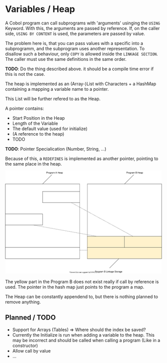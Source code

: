 # Variables / Heap

A Cobol program can call subprograms with 'arguments' usinging the `USING` Keyword.
With this, the arguments are passed by reference.
If, on the caller side, `USING BY CONTENT` is used, the parameters are passed by value.

The problem here is, that you can pass values with a specific into a subprogramm, and the subprogram uses another representation.
To disallow such a behaviour, only `COPY` is allowed inside the `LINKAGE SECTION`.
The caller must use the same definitions in the same order.

**TODO**: Do the thing described above. it should be a compile time error if this is not the case.

The heap is implemented as an (Array-)List with Characters + a HashMap containing a mapping a variable name to a pointer.

This List will be further refered to as the Heap.

A pointer contains:
  - Start Position in the Heap
  - Length of the Variable
  - The default value (used for initialize)
  - (A reference to the heap)
  - TODO

**TODO**: Pointer Specialication (Number, String, ...)

Because of this, a `REDEFINES` is implemented as another pointer, pointing to the same place in the heap.

![Heap image](./resources/Heap.svg)

The yellow part in the Program B does not exist really if call by reference is used.
The pointer in the hash map just points to the program a map.

The Heap can be constantly appendend to, but there is nothing planned to remove anything.

## Planned / TODO

- Support for Arrays (Tables) => Where should the index be saved?
- Currently the Initialize is run when adding a variable to the heap.
  This may be incorrect and should be called when calling a program (Like in a constructor)
- Allow call by value
- ...